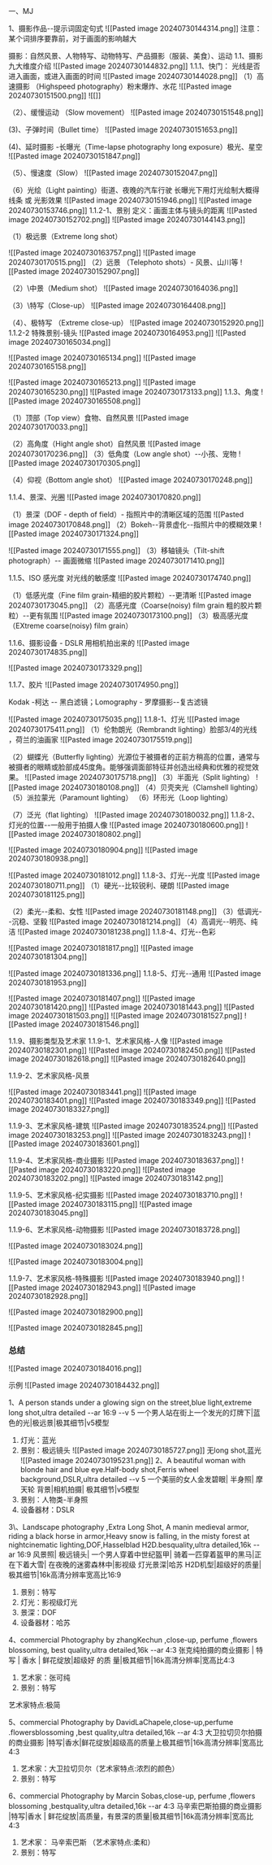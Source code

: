 一、MJ

1、摄影作品--提示词固定句式
![[Pasted image 20240730144314.png]]
注意：某个词排序要靠前，对于画面的影响越大



摄影：自然风景、人物特写、动物特写、产品摄影（服装、美食）、运动
1.1、摄影九大维度介绍
![[Pasted image 20240730144832.png]]
1.1.1、快门：
光线是否进入画面，或进入画面的时间
![[Pasted image 20240730144028.png]]
（1）高速摄影 （Highspeed photography）粉末爆炸、水花
![[Pasted image 20240730151500.png]]
![[]]

（2）、缓慢运动 （Slow movement）
![[Pasted image 20240730151548.png]]

(3)、子弹时间（Bullet time）
![[Pasted image 20240730151653.png]]


(4)、延时摄影 -长曝光（Time-lapse photography long exposure）极光、星空
![[Pasted image 20240730151847.png]]


（5）、慢速度（Slow）
![[Pasted image 20240730152047.png]]

（6）光绘（Light painting）街道、夜晚的汽车行驶
长曝光下用灯光绘制大概得线条 或 光影效果
![[Pasted image 20240730151946.png]]
![[Pasted image 20240730153746.png]]
1.1.2-1、景别
定义：画面主体与镜头的距离
![[Pasted image 20240730152702.png]]
![[Pasted image 20240730144143.png]]

（1）极远景（Extreme long shot）

![[Pasted image 20240730163757.png]]
![[Pasted image 20240730170515.png]]
（2）远景 （Telephoto shots）- 风景、山川等
![[Pasted image 20240730152907.png]]

（2）\中景（Medium shot）
![[Pasted image 20240730164036.png]]

（3）\特写（Close-up）
![[Pasted image 20240730164408.png]]


（4）、极特写 （Extreme close-up）
![[Pasted image 20240730152920.png]]
1.1.2-2 特殊景别-镜头
![[Pasted image 20240730164953.png]]
![[Pasted image 20240730165034.png]]

![[Pasted image 20240730165134.png]]
![[Pasted image 20240730165158.png]]

![[Pasted image 20240730165213.png]]
![[Pasted image 20240730165230.png]]
![[Pasted image 20240730173133.png]]
1.1.3、角度
![[Pasted image 20240730165508.png]]

（1）顶部（Top view）食物、自然风景
![[Pasted image 20240730170033.png]]

（2）高角度（Hight angle shot）自然风景
![[Pasted image 20240730170236.png]]
（3）低角度（Low angle shot）--小孩、宠物
![[Pasted image 20240730170305.png]]

（4）仰视（Bottom angle shot）
![[Pasted image 20240730170248.png]]

1.1.4、景深、光圈
![[Pasted image 20240730170820.png]]

（1）景深（DOF - depth of field）- 指照片中的清晰区域的范围
![[Pasted image 20240730170848.png]]
（2）Bokeh--背景虚化--指照片中的模糊效果
![[Pasted image 20240730171324.png]]

![[Pasted image 20240730171555.png]]
（3）移轴镜头（Tilt-shift photograph）-- 画面微缩
![[Pasted image 20240730171410.png]]


1.1.5、ISO 感光度  对光线的敏感度
![[Pasted image 20240730174740.png]]

（1）低感光度（Fine film grain-精细的胶片颗粒）--更清晰
![[Pasted image 20240730173045.png]]
（2）高感光度（Coarse(noisy) film grain 粗的胶片颗粒）--更有氛围
![[Pasted image 20240730173100.png]]
（3）极高感光度（EXtreme coarse(noisy) film grain）

1.1.6、摄影设备 - DSLR 用相机拍出来的
![[Pasted image 20240730174835.png]]

![[Pasted image 20240730173329.png]]

1.1.7、胶片
![[Pasted image 20240730174950.png]]

Kodak -柯达 -- 黑白滤镜；Lomography - 罗摩摄影--复古滤镜

![[Pasted image 20240730175035.png]]
1.1.8-1、灯光
![[Pasted image 20240730175411.png]]
（1）伦勃朗光（Rembrandt lighting）脸部3/4的光线  ，荷兰的油画家
![[Pasted image 20240730175519.png]]

（2）蝴蝶光（Butterfly lighting）光源位于被摄者的正前方稍高的位置，通常与被摄者的眼睛或脸部成45度角。能够强调面部特征并创造出经典和优雅的视觉效果。
![[Pasted image 20240730175718.png]]
（3）半面光（Split lighting）
![[Pasted image 20240730180108.png]]
（4）贝壳夹光（Clamshell lighting）
（5）派拉蒙光（Paramount lighting）
（6）环形光（Loop lighting）

（7）泛光（flat lighting）
![[Pasted image 20240730180032.png]]
1.1.8-2、灯光的位置--一般用于拍摄人像
![[Pasted image 20240730180600.png]]
![[Pasted image 20240730180802.png]]

![[Pasted image 20240730180904.png]]
![[Pasted image 20240730180938.png]]

![[Pasted image 20240730181012.png]]
1.1.8-3、灯光--光度
![[Pasted image 20240730180711.png]]
（1）硬光--比较锐利、硬朗
![[Pasted image 20240730181125.png]]

（2）柔光--柔和、女性
![[Pasted image 20240730181148.png]]
（3）低调光--沉稳、坚毅
![[Pasted image 20240730181214.png]]
（4）高调光--明亮、纯洁
![[Pasted image 20240730181238.png]]
1.1.8-4、灯光--色彩

![[Pasted image 20240730181817.png]]
![[Pasted image 20240730181304.png]]

![[Pasted image 20240730181336.png]]
1.1.8-5、灯光--通用
![[Pasted image 20240730181953.png]]

![[Pasted image 20240730181407.png]]
![[Pasted image 20240730181420.png]]
![[Pasted image 20240730181443.png]]
![[Pasted image 20240730181503.png]]
![[Pasted image 20240730181527.png]]
![[Pasted image 20240730181546.png]]

1.1.9、摄影类型及艺术家
1.1.9-1、艺术家风格-人像
![[Pasted image 20240730182301.png]]
![[Pasted image 20240730182450.png]]
![[Pasted image 20240730182618.png]]
![[Pasted image 20240730182640.png]]

1.1.9-2、艺术家风格-风景

![[Pasted image 20240730183441.png]]
![[Pasted image 20240730183401.png]]
![[Pasted image 20240730183349.png]]
![[Pasted image 20240730183327.png]]

1.1.9-3、艺术家风格-建筑
![[Pasted image 20240730183524.png]]
![[Pasted image 20240730183253.png]]
![[Pasted image 20240730183243.png]]
![[Pasted image 20240730183601.png]]

1.1.9-4、艺术家风格-商业摄影
![[Pasted image 20240730183637.png]]
![[Pasted image 20240730183220.png]]
![[Pasted image 20240730183202.png]]
![[Pasted image 20240730183142.png]]

1.1.9-5、艺术家风格-纪实摄影
![[Pasted image 20240730183710.png]]
![[Pasted image 20240730183115.png]]
![[Pasted image 20240730183045.png]]

1.1.9-6、艺术家风格-动物摄影
![[Pasted image 20240730183728.png]]

![[Pasted image 20240730183024.png]]

![[Pasted image 20240730183004.png]]

1.1.9-7、艺术家风格-特殊摄影
![[Pasted image 20240730183940.png]]
![[Pasted image 20240730182943.png]]
![[Pasted image 20240730182928.png]]

![[Pasted image 20240730182900.png]]

![[Pasted image 20240730182845.png]]

### 总结
![[Pasted image 20240730184016.png]]

示例
![[Pasted image 20240730184432.png]]

1、A person stands under a glowing sign on the street,blue light,extreme long shot,ultra detailed --ar 16:9 --v 5
一个男人站在街上一个发光的灯牌下|蓝色的光|极远景|极其细节|v5模型
1. 灯光：蓝光
2. 景别：极远镜头
![[Pasted image 20240730185727.png]]
无long shot,蓝光
![[Pasted image 20240730195231.png]]
2、A beautiful woman with blonde hair and blue eye.Half-body shot,Ferris wheel background,DSLR,ultra detailed --v 5
一个美丽的女人金发碧眼| 半身照| 摩天轮 背景|相机拍摄| 极其细节|v5模型
1. 景别：人物类-半身照
2. 设备器材：DSLR

3\、Landscape photography ,Extra Long Shot, A manin medieval armor, riding a black horse in armor,Heavy snow is falling, in the misty forest at nightcinematic lighting,DOF,Hasselblad H2D.besquality,ultra detailed,16k --ar 16:9
风景照| 极远镜头| 一个男人穿着中世纪盔甲| 骑着一匹穿着盔甲的黑马|正在下着大雪| 在夜晚的迷雾森林中|影视级 灯光景深|哈苏 H2D机型|超级好的质量|极其细节|16k高清分辨率宽高比16:9

1. 景别：特写
2. 灯光：影视级灯光 
3. 景深：DOF
4. 设备器材：哈苏

4、commercial Photography by zhangKechun ,close-up, perfume ,flowers blossoming,
best quality,ultra detailed,16k --ar 4:3
张克纯拍摄的商业摄影 | 特写 | 香水 | 鲜花绽放|超级好 的质 
量|极其细节|16k高清分辨率|宽高比4:3

1. 艺术家：张可纯
2. 景别：特写

艺术家特点:极简

5、commercial Photography by DavidLaChapele,close-up,perfume .flowersblossoming ,best quality,ultra detailed,16k --ar 4:3
大卫拉切贝尔拍摄的商业摄影 |特写|香水|鲜花绽放|超级高的质量上极其细节|16k高清分辨率|宽高比4:3
1. 艺术家：大卫拉切贝尔（艺术家特点:浓烈的颜色）
2. 景别：特写


6、commercial Photography by Marcin Sobas,close-up, perfume ,flowers blossoming ,bestquality,ultra detailed,16k --ar 4:3
马辛索巴斯拍摄的商业摄影 |特写|香水 | 鲜花绽放|高质量，有景深的质量|极其细节|16k高清分辨率|宽高比4:3

1. 艺术家： 马辛索巴斯  （艺术家特点:柔和）
2. 景别：特写
